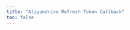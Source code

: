 ```yaml
---
title: "Aliyundrive Refresh Token Callback"
toc: false
---
```


<NaiveClient>
<Callback />
</NaiveClient>

<script setup lang="ts">
import Callback from "@Aliyundrive/Callback";
</script>

